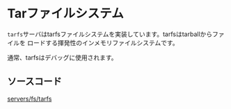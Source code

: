 # Tarファイルシステム

`tarfs`サーバはtarfsファイルシステムを実装しています。tarfsはtarballからファイルを
ロードする揮発性のインメモリファイルシステムです。

通常、tarfsはデバッグに使用されます。

## ソースコード

[servers/fs/tarfs](https://github.com/nuta/resea/tree/master/servers/fs/tarfs)

